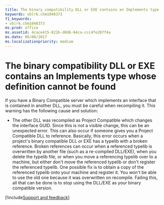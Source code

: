 ```yaml
---
title: The binary compatibility DLL or EXE contains an Implements type whose definition cannot be found
keywords: vblr6.chm1040373
f1_keywords:
- vblr6.chm1040373
ms.prod: office
ms.assetid: 4cace415-821b-d0d6-64ca-ccc4fe207f4a
ms.date: 06/08/2017
ms.localizationpriority: medium
---
```



# The binary compatibility DLL or EXE contains an Implements type whose definition cannot be found

If you have a Binary Compatible server which implements an interface that is contained in another DLL, you must be careful when recompiling it. This warning has the following cause and solution:



- The other DLL was recompiled as Project Compatible which changes the interface GUID. Since this is not a visible change, this can be an unexpected error. This can also occur if someone gives you a Project Compatible DLL to reference. Basically, this error occurs when a project's binary compatible DLL or EXE has a typelib with a broken reference. Broken references can occur when a referenced typelib is overwritten by another file (such as a re-compiled DLL/EXE), when you delete the typelib file, or when you move a referencing typelib over to a machine, but either don't move the referenced typelib or don't register the referenced typelib. One possible fix is to obtain a copy of the referenced typelib onto your machine and register it. You won't be able to use the old one because it was overwritten on recompile. Failing this, all that can be done is to stop using the DLL/EXE as your binary compatible version.

[!include[Support and feedback](~/includes/feedback-boilerplate.md)]